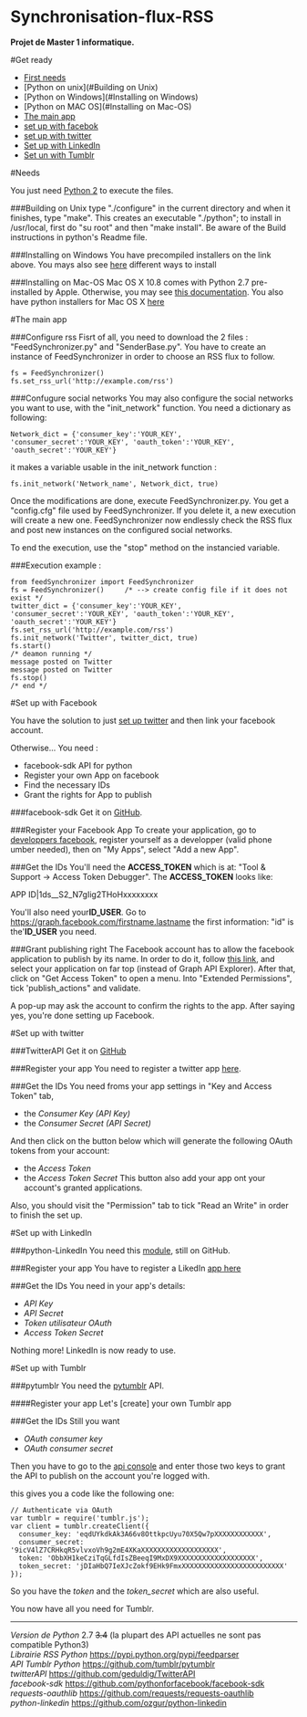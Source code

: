 Synchronisation-flux-RSS
========================

**Projet de Master 1 informatique.**

#Get ready
* [First needs](#Needs)
*   [Python on unix](#Building on Unix)
*   [Python on Windows](#Installing on Windows)
*   [Python on MAC OS](#Installing on Mac-OS)
* [The main app](#the-main-app)
*   [set up with facebok](#set-up-with-facebook)
*   [set up with twitter](#set-up-with-twitter)
*   [Set up with LinkedIn](#set-up-with-linkedin)
*   [Set un with Tumblr](#set-up-with-tumblr)

#Needs

You just need [Python 2](https://www.python.org/downloads/) to execute the files.

###Building on Unix
type "./configure" in the
current directory and when it finishes, type "make".  This creates an
executable "./python"; to install in /usr/local, first do "su root"
and then "make install".
Be aware of the Build instructions in python's Readme file.

###Installing on Windows
You have precompiled installers on the link above. You mays also see [here](https://docs.python.org/2.7/using/windows.html#installing-python) different ways to install

###Installing on Mac-OS
Mac OS X 10.8 comes with Python 2.7 pre-installed by Apple. Otherwise, you may see [this documentation](https://docs.python.org/2.7/using/mac.html). You also have python installers for Mac OS X [here](https://www.python.org/downloads/mac-osx/)


#The main app

###Configure rss
Fisrt of all, you need to download the 2 files : "FeedSynchronizer.py" and "SenderBase.py".
You have to create an instance of FeedSynchronizer in order to choose an RSS flux to follow.

    fs = FeedSynchronizer()
    fs.set_rss_url('http://example.com/rss')

###Confugure social networks
You may also configure the social networks you want to use, with the "init_network" function.
You need a dictionary as following:

    Network_dict = {'consumer_key':'YOUR_KEY', 'consumer_secret':'YOUR_KEY', 'oauth_token':'YOUR_KEY', 'oauth_secret':'YOUR_KEY'}

it makes a variable usable in the init_network function :

    fs.init_network('Network_name', Network_dict, true)
    
Once the modifications are done, execute FeedSynchronizer.py. You get a "config.cfg" file used by FeedSynchronizer. If you delete it, a new execution will create a new one.
FeedSynchronizer now endlessly check the RSS flux and post new instances on the configured social networks.

To end the execution, use the "stop" method on the instancied variable.

###Execution example :

    from feedSynchronizer import FeedSynchronizer
    fs = FeedSynchronizer()     /* --> create config file if it does not exist */
    twitter_dict = {'consumer_key':'YOUR_KEY', 'consumer_secret':'YOUR_KEY', 'oauth_token':'YOUR_KEY', 'oauth_secret':'YOUR_KEY'}
    fs.set_rss_url('http://example.com/rss')
    fs.init_network('Twitter', twitter_dict, true)
    fs.start()
    /* deamon running */
    message posted on Twitter
    message posted on Twitter
    fs.stop()
    /* end */
    

#Set up with Facebook 

You have the solution to just [set up twitter](#set-up-with-twitter) and then link your facebook account.

Otherwise...
You need :
* facebook-sdk API for python 
* Register your own App on facebook
* Find the necessary IDs
* Grant the rights for App to publish


###facebook-sdk
Get it on [GitHub](https://github.com/pythonforfacebook/facebook-sdk).

###Register your Facebook App
To create your application, go to [developpers facebook](https://developers.facebook.com/), 
register yourself as a developper (valid phone  umber needed), then on "My Apps", select 
"Add a new App".

###Get the IDs
You'll need the **ACCESS_TOKEN** which is at: 
"Tool & Support -> Access Token Debugger". The **ACCESS_TOKEN** looks like:

APP ID|1ds__S2_N7gIig2THoHxxxxxxxx

You'll also need your**ID_USER**. Go to https://graph.facebook.com/firstname.lastname
the first information: "id" is the'**ID_USER** you need.

###Grant publishing right
The Facebook account has to allow the facebook application to publish by its name. In order to do it, follow [this link](https://developers.facebook.com/tools/explorer), and select your application on far top (instead of Graph API Explorer). After that, click on "Get Access Token" to open a menu. Into "Extended Permissions", tick 'publish_actions" and validate.

A pop-up may ask the account to confirm the rights to the app. After saying yes, you're done setting up Facebook.

#Set up with twitter

###TwitterAPI
Get it on [GitHub](https://github.com/geduldig/TwitterAPI)

###Register your app
You need to register a twitter app [here](https://dev.twitter.com/apps).

###Get the IDs
You need froms your app settings in "Key and Access Token" tab, 
* the *Consumer Key (API Key)* 
* the *Consumer Secret (API Secret)*

And then click on the button below which will generate the following OAuth tokens from your account:
* the *Access Token* 
* the *Access Token Secret* 
This button also add your app ont your account's granted applications.

Also, you should visit the "Permission" tab to tick "Read an Write" in order to finish the set up.


#Set up with LinkedIn

###python-LinkedIn
You need this [module](https://github.com/ozgur/python-linkedin), still on GitHub.

###Register your app
You have to register a LikedIn [app here](https://www.linkedin.com/secure/developer)

###Get the IDs
You need in your app's details:
* *API Key* 
* *API Secret*
* *Token utilisateur OAuth* 
* *Access Token Secret* 

Nothing more! LinkedIn is now ready to use.

#Set up with Tumblr

###pytumblr
You need the [pytumblr](https://github.com/tumblr/pytumblr) API.

####Register your app
Let's [create] your own Tumblr app

###Get the IDs
Still you want 
* *OAuth consumer key* 
* *OAuth consumer secret*

Then you have to go to the [api console](https://api.tumblr.com/console/) and enter those two keys to grant the API to publish on the account you're logged with.

this gives you a code like the following one:
```
// Authenticate via OAuth
var tumblr = require('tumblr.js');
var client = tumblr.createClient({
  consumer_key: 'eqdUYkdkAk3A66v8OttkpcUyu70X5Qw7pXXXXXXXXXXXX',
  consumer_secret: '9icV4lZ7CRHkqR5vlvxoVh9g2mE4XKaXXXXXXXXXXXXXXXXXXX',
  token: 'ObbXH1keCziTqGLfdIsZBeeqI9MxDX9XXXXXXXXXXXXXXXXXXX',
  token_secret: 'jDIaHbQ7IeXJcZokf9EHk9FmxXXXXXXXXXXXXXXXXXXXXXXXXX'
});
```
So you have the *token* and the *token_secret* which are also useful.

You now have all you need for Tumblr.

__________________________________________________________________________________________________________________
*Version de Python* 2.7 <s>3.4</s> (la plupart des API actuelles ne sont pas compatible Python3)  
*Librairie RSS Python* https://pypi.python.org/pypi/feedparser  
*API Tumblr Python* https://github.com/tumblr/pytumblr  
*twitterAPI* https://github.com/geduldig/TwitterAPI  
*facebook-sdk* https://github.com/pythonforfacebook/facebook-sdk   
*requests-oauthlib* https://github.com/requests/requests-oauthlib   
*python-linkedin* https://github.com/ozgur/python-linkedin
